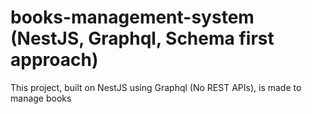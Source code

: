 # books-management-system (NestJS, Graphql, Schema first approach)
This project, built on NestJS using Graphql (No REST APIs), is made to manage books
